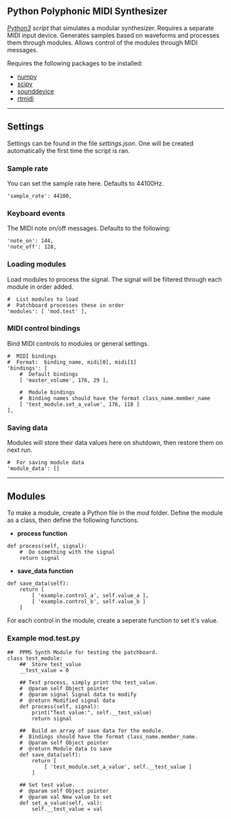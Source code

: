 ## Python Polyphonic MIDI Synthesizer

*[Python3](https://www.python.org/) script* that simulates a modular synthesizer.  Requires a separate MIDI input device.  Generates samples based on waveforms and processes them through modules.  Allows control of the modules through MIDI messages.

Requires the following packages to be installed:
- [numpy](https://numpy.org/)
- [scipy](https://www.scipy.org/)
- [sounddevice](https://pypi.org/project/sounddevice/)
- [rtmidi](https://pypi.org/project/python-rtmidi/)

-----

## Settings

Settings can be found in the file *settings.json*.  One will be created automatically the first time the script is ran.

### Sample rate
You can set the sample rate here.  Defaults to 44100Hz.
```
'sample_rate': 44100,
```

### Keyboard events
The MIDI note on/off messages.  Defaults to the following:
```
'note_on': 144,
'note_off': 128,
```

### Loading modules
Load modules to process the signal.  The signal will be filtered through each module in order added.
```
#  List modules to load
#  Patchboard processes these in order
'modules': [ 'mod.test' ],
```

### MIDI control bindings
Bind MIDI controls to modules or general settings.
```
#  MIDI bindings
#  Format:  binding_name, midi[0], midi[1]
'bindings': [
    #  Default bindings
    [ 'master_volume', 176, 29 ],

    #  Module bindings
    #  Binding names should have the format class_name.member_name
    [ 'test_module.set_a_value', 176, 118 ]
],
```

### Saving data
Modules will store their data values here on shutdown, then restore them on next run.
```
#  For saving module data
'module_data': []
```

-----

## Modules

To make a module, create a Python file in the *mod* folder.  Define the module as a class, then define the following functions.

- __process function__
```
def process(self, signal):
    #  Do something with the signal
    return signal
```

- __save_data function__
```
def save_data(self):
    return [
        [ 'example.control_a', self.value_a ],
        [ 'example.control_b', self.value_b ]
    ]
```

For each control in the module, create a seperate function to set it's value.

### Example mod.test.py
```
##  PPMS Synth Module for testing the patchboard.
class test_module:
    ##  Store test_value
    __test_value = 0

    ## Test process, simply print the test_value.
    #  @param self Object pointer
    #  @param signal Signal data to modify
    #  @return Modified signal data
    def process(self, signal):
        print("Test value:", self.__test_value)
        return signal

    ##  Build an array of save data for the module.
    #  Bindings should have the format class_name.member_name.
    #  @param self Object pointer
    #  @return Module data to save
    def save_data(self):
        return [
            [ 'test_module.set_a_value', self.__test_value ]
        ]

    ## Set test value.
    #  @param self Object pointer
    #  @param val New value to set
    def set_a_value(self, val):
        self.__test_value = val
```
